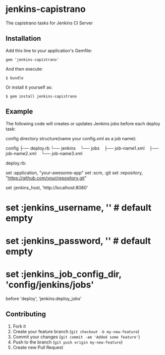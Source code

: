 # jenkins-capistrano

The capistrano tasks for Jenkins CI Server

## Installation

Add this line to your application's Gemfile:

    gem 'jenkins-capistrano'

And then execute:

    $ bundle

Or install it yourself as:

    $ gem install jenkins-capistrano

## Example

The following code will creates or updates Jenkins jobs before each deploy task:

config directory structure(name your config.xml as a job name):

  config
  ├── deploy.rb
  └── jenkins
       └── jobs
           ├── job-name1.xml
           ├── job-name2.xml
           └── job-name3.xml


deploy.rb:

  set :application, "your-awesome-app"
  set :scm, :git
  set :repository,  "https://github.com/your/repository.git"

  set :jenkins_host, 'http://localhost:8080'
  # set :jenkins_username, '' # default empty
  # set :jenkins_password, '' # default empty
  # set :jenkins_job_config_dir, 'config/jenkins/jobs'

  before 'deploy', 'jenkins:deploy_jobs'

## Contributing

1. Fork it
2. Create your feature branch (`git checkout -b my-new-feature`)
3. Commit your changes (`git commit -am 'Added some feature'`)
4. Push to the branch (`git push origin my-new-feature`)
5. Create new Pull Request
